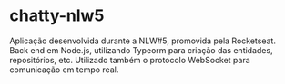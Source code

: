 # chatty-nlw5

Aplicação desenvolvida durante a NLW#5, promovida pela Rocketseat.
Back end em Node.js, utilizando Typeorm para criação das entidades, repositórios, etc.
Utilizado também o protocolo WebSocket para comunicação em tempo real.
